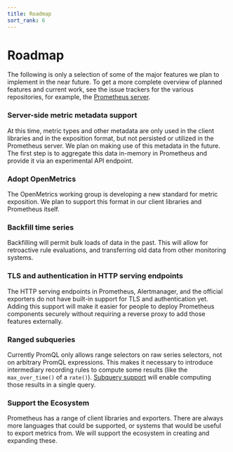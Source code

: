 ```yaml
---
title: Roadmap
sort_rank: 6
---
```


# Roadmap

The following is only a selection of some of the major features we plan to
implement in the near future. To get a more complete overview of planned
features and current work, see the issue trackers for the various repositories,
for example, the [Prometheus
server](https://github.com/prometheus/prometheus/issues).

### Server-side metric metadata support

At this time, metric types and other metadata are only used in the
client libraries and in the exposition format, but not persisted or
utilized in the Prometheus server. We plan on making use of this
metadata in the future. The first step is to aggregate this data in-memory
in Prometheus and provide it via an experimental API endpoint.

### Adopt OpenMetrics

The OpenMetrics working group is developing a new standard for metric exposition.
We plan to support this format in our client libraries and Prometheus itself.

### Backfill time series

Backfilling will permit bulk loads of data in the past. This will allow for
retroactive rule evaluations, and transferring old data from other monitoring
systems.

### TLS and authentication in HTTP serving endpoints

The HTTP serving endpoints in Prometheus, Alertmanager, and the official exporters
do not have built-in support for TLS and authentication yet. Adding this support
will make it easier for people to deploy Prometheus components securely without
requiring a reverse proxy to add those features externally.

### Ranged subqueries

Currently PromQL only allows range selectors on raw series selectors, not on
arbitrary PromQL expressions. This makes it necessary to introduce intermediary
recording rules to compute some results (like the `max_over_time()` of
a `rate()`). [Subquery support](https://github.com/prometheus/prometheus/issues/1227)
will enable computing those results in a single query.

### Support the Ecosystem

Prometheus has a range of client libraries and exporters. There are always more
languages that could be supported, or systems that would be useful to export
metrics from. We will support the ecosystem in creating and expanding these.
